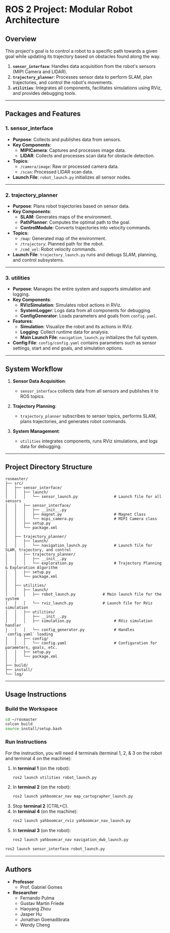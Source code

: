 # ROS 2 Project: Modular Robot Architecture

## **Overview**
This project's goal is to control a robot to a specific path towards a given goal while updating its trajectory based on obstacles found along the way.

1. **`sensor_interface`**: Handles data acquisition from the robot's sensors (MIPI Camera and LIDAR).
2. **`trajectory_planner`**: Processes sensor data to perform SLAM, plan trajectories, and control the robot's movements.
3. **`utilities`**: Integrates all components, facilitates simulations using RViz, and provides debugging tools.

---

## **Packages and Features**

### **1. sensor_interface**
- **Purpose**: Collects and publishes data from sensors.
- **Key Components**:
  - **MIPICamera**: Captures and processes image data.
  - **LIDAR**: Collects and processes scan data for obstacle detection.
- **Topics**:
  - `/camera/image`: Raw or processed camera data.
  - `/scan`: Processed LIDAR scan data.
- **Launch File**: `robot_launch.py` initializes all sensor nodes.

---

### **2. trajectory_planner**
- **Purpose**: Plans robot trajectories based on sensor data.
- **Key Components**:
  - **SLAM**: Generates maps of the environment.
  - **PathPlanner**: Computes the optimal path to the goal.
  - **ControlModule**: Converts trajectories into velocity commands.
- **Topics**:
  - `/map`: Generated map of the environment.
  - `/trajectory`: Planned path for the robot.
  - `/cmd_vel`: Robot velocity commands.
- **Launch File**: `trajectory_launch.py` runs and debugs SLAM, planning, and control subsystems.

---

### **3. utilities**
- **Purpose**: Manages the entire system and supports simulation and logging.
- **Key Components**:
  - **RVizSimulation**: Simulates robot actions in RViz.
  - **SystemLogger**: Logs data from all components for debugging.
  - **ConfigGenerator**: Loads parameters and goals from `config.yaml`.
- **Features**:
  - **Simulation**: Visualize the robot and its actions in RViz.
  - **Logging**: Collect runtime data for analysis.
  - **Main Launch File**: `navigation_launch.py` initializes the full system.
- **Config File**: `config/config.yaml` contains parameters such as sensor settings, start and end goals, and simulation options.

---

## **System Workflow**

1. **Sensor Data Acquisition**:
   - `sensor_interface` collects data from all sensors and publishes it to ROS topics.

2. **Trajectory Planning**:
   - `trajectory_planner` subscribes to sensor topics, performs SLAM, plans trajectories, and generates robot commands.

3. **System Management**:
   - `utilities` integrates components, runs RViz simulations, and logs data for debugging.

---

## **Project Directory Structure**
```plaintext
rosmaster/
├── src/
│   ├── sensor_interface/
│   │   ├── launch/
│   │   │   └── sensor_launch.py                # Launch file for all sensors
│   │   ├── sensor_interface/
│   │   │   ├── __init__.py
│   │   │   ├── magnet.py                       # Magnet Class
│   │   │   └── mipi_camera.py                  # MIPI Camera class
│   │   ├── setup.py
│   │   └── package.xml
│   │
│   ├── trajectory_planner/
│   │   ├── launch/
│   │   │   └── navigation_launch.py            # Launch file for SLAM, trajectory, and control
│   │   ├── trajectory_planner/
│   │   │   ├── __init__.py
│   │   │   └── exploration.py                  # Trajectory Planning & Exploration Algorithm
│   │   ├── setup.py
│   │   └── package.xml
│   │
│   ├── utilities/
│   │   ├── launch/
│   │   │   ├── robot_launch.py            # Main launch file for the system
│   │   │   └── rviz_launch.py             # Launch file for RViz simulation
│   │   ├── utilities/
│   │   │   ├── __init__.py
│   │   │   ├── simulation.py                   # RViz simulation handler
│   │   │   └── config_generator.py             # Handles `config.yaml` loading
│   │   ├── config/
│   │   │   └── config.yaml                     # Configuration for parameters, goals, etc.
│   │   ├── setup.py
│   │   └── package.xml
│   │
├── build/
├── install/
└── log/
```

---

## **Usage Instructions**

### **Build the Workspace**
```bash
cd ~/rosmaster
colcon build
source install/setup.bash
```

### **Run Instructions**

For the instruction, you will need 4 terminals (terminal 1, 2, & 3 on the robot and terminal 4 on the machine):

1. In **terminal 1** (on the robot):
   ```bash
   ros2 launch utilities robot_launch.py
   ```
2. In **terminal 2** (on the robot):
   ```bash
   ros2 launch yahboomcar_nav map_cartographer_launch.py
   ```
3. Stop **terminal 2** (CTRL+C).
4. In **terminal 4** (on the machine):
   ```bash
   ros2 launch yahboomcar_rviz yahboomcar_nav_launch.py
   ```
5. In **terminal 3** (on the robot):
   ```bash
   ros2 launch yahboomcar_nav navigation_dwb_launch.py
   ```
  ```bash
  ros2 launch sensor_interface robot_launch.py
  ```
---

## **Authors**
- **Professor**
    - Prof. Gabriel Gomes
- **Researcher**
    - Fernando Pulma
    - Gustav Martin Friede
    - Haoyang Zhou
    - Jasper Hu
    - Jonathan Goenadibrata
    - Wendy Cheng

